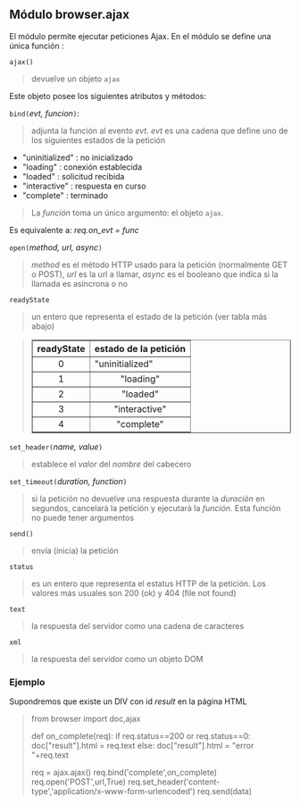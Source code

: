 Módulo **browser.ajax**
-----------------------

El módulo permite ejecutar peticiones Ajax. En el módulo se define una única función :

`ajax()`

> devuelve un objeto `ajax`

Este objeto posee los siguientes atributos y métodos:

`bind(`_evt, funcion_`)`:
> adjunta la función al evento *evt*. *evt* es una cadena que define uno de los siguientes estados
de la petición

- "uninitialized" : no inicializado
- "loading" : conexión establecida
- "loaded" : solicitud recibida
- "interactive" : respuesta en curso
- "complete" : terminado

> La _función_ toma un único argumento: el objeto `ajax`.

Es equivalente a: _req.on\_evt = func_

`open(`_method, url, async_`)`
> _method_ es el método HTTP usado para la petición (normalmente GET o POST), _url_ es la url a llamar, _async_ es el booleano que indica si la llamada es asíncrona o no

`readyState`
> un entero que representa el estado de la petición (ver tabla más abajo)

<blockquote>
<table cellspacing=0 cellpadding=4 border=1>
<tr><th>
readyState
</th><th>
estado de la petición
</th></tr>
<tr><td align="center">0</td><td>"uninitialized"</td></tr>
<tr><td align="center">1</td><td align="center">"loading"</td></tr>
<tr><td align="center">2</td><td align="center">"loaded"</td></tr>
<tr><td align="center">3</td><td align="center">"interactive"</td></tr>
<tr><td align="center">4</td><td align="center">"complete"</td></tr>
</table>
</blockquote>

`set_header(`_name, value_`)`
> establece el _valor_ del _nombre_ del cabecero

`set_timeout(`_duration, function_`)`
> si la petición no devuelve una respuesta durante la _duración_ en segundos, cancelará la petición y ejecutará la _función_. Esta función no puede tener argumentos

`send()`
> envía (inicia) la petición

`status`
> es un entero que representa el estatus HTTP de la petición. Los valores más usuales son 200 (ok) y 404 (file not found)

`text`
> la respuesta del servidor como una cadena de caracteres

`xml`
> la respuesta del servidor como un objeto DOM

### Ejemplo

Supondremos que existe un DIV con id _result_ en la página HTML

>    from browser import doc,ajax
>
>    def on_complete(req):
>        if req.status==200 or req.status==0:
>            doc["result"].html = req.text
>        else:
>            doc["result"].html = "error "+req.text
>    
>    req = ajax.ajax()
>    req.bind('complete',on_complete)
>    req.open('POST',url,True)
>    req.set_header('content-type','application/x-www-form-urlencoded')
>    req.send(data)